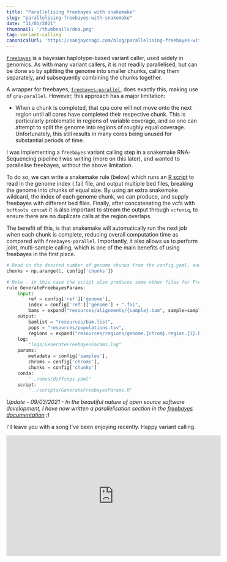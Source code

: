 ```yaml
---
title: "Parallelising freebayes with snakemake"
slug: "parallelising-freebayes-with-snakemake"
date: "11/01/2021"
thumbnail: '/thumbnails/dna.png'
tag: variant-calling
canonicalUrl: 'https://sanjaycnagi.com/blog/parallelising-freebayes-with-snakemake/'
---
```


[`freebayes`](https://github.com/freebayes/freebayes) is a bayesian haplotype-based variant caller, used widely in genomics. As with many variant callers, it is not readily parallelised, but can be done so by splitting the genome into smaller chunks, calling them separately, and subsequently combining the chunks together.

A wrapper for freebayes, [`freebayes-parallel`](https://github.com/freebayes/freebayes/blob/master/scripts/freebayes-parallel), does exactly this, making use of `gnu-parallel`. However, this approach has a major limitation:

* When a chunk is completed, that cpu core will not move onto the next region until all cores have completed their respective chunk. This is particularly problematic in regions of variable coverage, and so one can attempt to split the genome into regions of roughly equal coverage. Unfortunately, this still results in many cores being unused for substantial periods of time.

I was implementing a `freebayes` variant calling step in a snakemake RNA-Sequencing pipeline I was writing (more on this later), and wanted to parallelise freebayes, without the above limitation. 

To do so, we can write a snakemake rule (below) which runs an [R script](https://github.com/sanjaynagi/rna-seq-ir/blob/master/workflow/scripts/GenerateFreebayesParams.R) to read in the genome index (.fai) file, and output multiple bed files, breaking the genome into chunks of equal size. By using an extra snakemake wildcard, the index of each genome chunk, we can produce, and supply freebayes with different bed files. Finally, after concatenating the vcfs with `bcftools concat` it is also important to stream the output through `vcfuniq`, to ensure there are no duplicate calls at the region overlaps. 

The benefit of this, is that snakemake will automatically run the next job when each chunk is complete, reducing overall computation time as compared with `freebayes-parallel`. Importantly, it also allows us to perform joint, multi-sample calling, which is one of the main benefits of using freebayes in the first place. 


```python
# Read in the desired number of genome chunks from the config.yaml, and arange a sequence 1-n. 
chunks = np.arange(1, config['chunks'])

# Note - in this case the script also produces some other files for Freebayes
rule GenerateFreebayesParams:
    input:
        ref = config['ref']['genome'],
        index = config['ref']['genome'] + ".fai",
        bams = expand("resources/alignments/{sample}.bam", sample=samples)
    output:
        bamlist = "resources/bam.list",
        pops = "resources/populations.tsv",
        regions = expand("resources/regions/genome.{chrom}.region.{i}.bed", chrom=config['chroms'], i = chunks) # bed files 
    log:
        "logs/GenerateFreebayesParams.log"
    params:
        metadata = config['samples'],
        chroms = config['chroms'],
        chunks = config['chunks']
    conda:
        "../envs/diffsnps.yaml"
    script:
        "../scripts/GenerateFreebayesParams.R"
```

*Update - 09/03/2021 - In the beautiful nature of open source software development, I have now written a parallelisation section in the [freebayes documentation](https://github.com/freebayes/freebayes) :)*

I'll leave you with a song I've been enjoying recently. Happy variant calling.

<iframe width="560" height="315" src="https://www.youtube.com/embed/1fBEEANitDY" frameBorder="0" allow="autoplay; encrypted-media" allowFullScreen></iframe>

